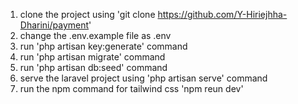 1. clone the project using 'git clone https://github.com/Y-Hiriejhha-Dharini/payment'
3. change the .env.example file as .env
4. run 'php artisan key:generate' command
5. run 'php artisan migrate' command
6. run 'php artisan db:seed' command
7. serve the laravel project using 'php artisan serve' command
8. run the npm command for tailwind css 'npm reun dev' 